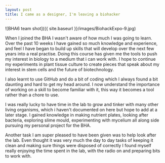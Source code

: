 ```yaml
---
layout: post
title: I came as a designer, I'm leaving a biohacker
---
```



![BHA6 team shot]({{ site.baseurl }}/images/BiohackExpo-9.jpg)

When I joined the BHA I wasn't aware of how much I was going to learn.
Over the past 10 weeks I have gained so much knowledge and experience, and feel I have began to build up skills that will develop over the next few years into a real practise.
Doing this course has given me the tools to push my interest in biology to a medium that i can work with.
I hope to continue my experiments in plant tissue culture to create pieces that speak about my interest in stem cells and the future of biotechnology.

I also learnt to use GitHub and do a bit of coding which I always found a bit daunting and hard to get my head around. I now understand the importance of working on a skill to become familiar with it, this way it becomes a tool rather than a chore to use.

I was really lucky to have time in the lab to grow and tinker with many other living organisms, which i haven't documented on here but hope to add at a later stage.
I gained knowledge in making nutrient plates, looking after bacteria, exploring slime mould, experimenting with mycelium all along side pursuing my personal project for the BHA.

Another task I am super pleased to have been given was to help look after the lab. Even thought it was very much the day to day tasks of keeping it clean and making sure things were disposed of correctly I found myself really enjoying the time spent in the lab, with the radio on and preparing bits to work with.
